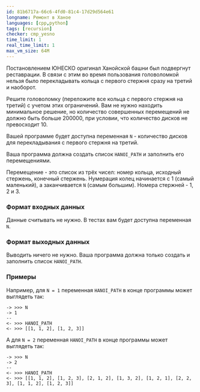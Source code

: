 ```yaml
---
id: 81b6717a-66c6-4fd0-81c4-17d29d564e61
longname: Ремонт в Ханое
languages: [cpp,python]
tags: [recursion]
checker: cmp_yesno
time_limit: 1
real_time_limit: 1
max_vm_size: 64M
---
```


Постановлением ЮНЕСКО оригинал Ханойской башни был подвергнут реставрации.
В связи с этим во время пользования головоломкой нельзя было перекладывать кольца с первого стержня сразу на третий и наоборот.

Решите головоломку (переложите все кольца с первого стержня на третий) с учетом этих ограничений.
Вам не нужно находить минимальное решение, но количество совершенных перемещений не должно быть больше 200000, при условии, что количество дисков не превосходит 10.

Вашей программе будет доступна переменная `N` - количество дисков для перекладывания с первого стержня на третий.

Ваша программа должна создать список `HANOI_PATH` и заполнить его перемещениями.

Перемещение - это список из трёх чисел: номер кольца, исходный стержень, конечный стержень.
Нумерация колец начинается с 1 (самый маленький), а заканчивается `N` (самым большим).
Номера стержней - 1, 2 и 3.


### Формат входных данных

Данные считывать не нужно.
В тестах вам будет доступна переменная `N`.

### Формат выходных данных

Выводить ничего не нужно.
Ваша программа должна только создать и заполнить список `HANOI_PATH`.

### Примеры

Например, для `N = 1` переменная `HANOI_PATH` в конце программы может выглядеть так:

```
-> >>> N
-> 1
-- 
<- >>> HANOI_PATH
<- >>> [[1, 1, 2], [1, 2, 3]]
```

А для `N = 2` переменная `HANOI_PATH` в конце программы может выглядеть так:

```
-> >>> N
-> 2
--
<- >>> HANOI_PATH
<- >>> [[1, 1, 2], [1, 2, 3], [2, 1, 2], [1, 3, 2], [1, 2, 1], [2, 2, 3], [1, 1, 2], [1, 2, 3]]
```

